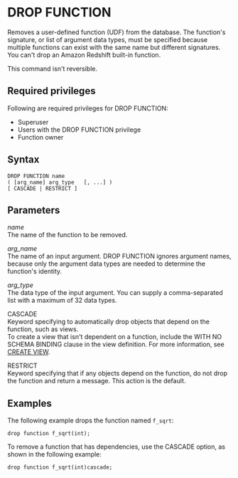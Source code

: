 # DROP FUNCTION<a name="r_DROP_FUNCTION"></a>

Removes a user\-defined function \(UDF\) from the database\. The function's signature, or list of argument data types, must be specified because multiple functions can exist with the same name but different signatures\. You can't drop an Amazon Redshift built\-in function\.

This command isn't reversible\.

## Required privileges<a name="r_DROP_FUNCTION-privileges"></a>

Following are required privileges for DROP FUNCTION:
+ Superuser
+ Users with the DROP FUNCTION privilege
+ Function owner

## Syntax<a name="r_DROP_FUNCTION-synopsis"></a>

```
DROP FUNCTION name 
( [arg_name] arg_type   [, ...] )
[ CASCADE | RESTRICT ]
```

## Parameters<a name="r_DROP_FUNCTION-parameters"></a>

 *name*   
The name of the function to be removed\.

 *arg\_name*   
The name of an input argument\. DROP FUNCTION ignores argument names, because only the argument data types are needed to determine the function's identity\.

 *arg\_type*   
The data type of the input argument\. You can supply a comma\-separated list with a maximum of 32 data types\.

 CASCADE   
Keyword specifying to automatically drop objects that depend on the function, such as views\.   
To create a view that isn't dependent on a function, include the WITH NO SCHEMA BINDING clause in the view definition\. For more information, see [CREATE VIEW](r_CREATE_VIEW.md)\.

 RESTRICT   
Keyword specifying that if any objects depend on the function, do not drop the function and return a message\. This action is the default\.

## Examples<a name="r_DROP_FUNCTION-examples"></a>

The following example drops the function named `f_sqrt`:

```
drop function f_sqrt(int);
```

To remove a function that has dependencies, use the CASCADE option, as shown in the following example:

```
drop function f_sqrt(int)cascade;
```